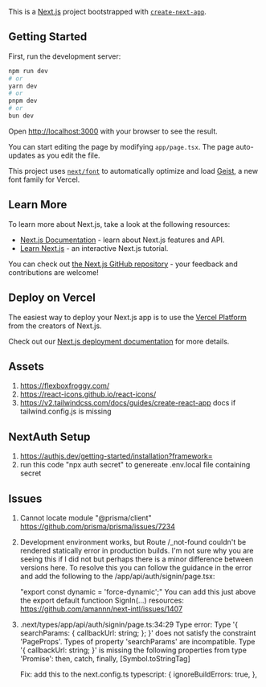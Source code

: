 This is a [Next.js](https://nextjs.org) project bootstrapped with [`create-next-app`](https://nextjs.org/docs/app/api-reference/cli/create-next-app).

## Getting Started

First, run the development server:

```bash
npm run dev
# or
yarn dev
# or
pnpm dev
# or
bun dev
```

Open [http://localhost:3000](http://localhost:3000) with your browser to see the result.

You can start editing the page by modifying `app/page.tsx`. The page auto-updates as you edit the file.

This project uses [`next/font`](https://nextjs.org/docs/app/building-your-application/optimizing/fonts) to automatically optimize and load [Geist](https://vercel.com/font), a new font family for Vercel.

## Learn More

To learn more about Next.js, take a look at the following resources:

- [Next.js Documentation](https://nextjs.org/docs) - learn about Next.js features and API.
- [Learn Next.js](https://nextjs.org/learn) - an interactive Next.js tutorial.

You can check out [the Next.js GitHub repository](https://github.com/vercel/next.js) - your feedback and contributions are welcome!

## Deploy on Vercel

The easiest way to deploy your Next.js app is to use the [Vercel Platform](https://vercel.com/new?utm_medium=default-template&filter=next.js&utm_source=create-next-app&utm_campaign=create-next-app-readme) from the creators of Next.js.

Check out our [Next.js deployment documentation](https://nextjs.org/docs/app/building-your-application/deploying) for more details.

## Assets
 1. https://flexboxfroggy.com/
 2. https://react-icons.github.io/react-icons/
 3. https://v2.tailwindcss.com/docs/guides/create-react-app docs if tailwind.config.js is missing


 ## NextAuth Setup
 1. https://authjs.dev/getting-started/installation?framework=
 2. run this code "npx auth secret" to genereate .env.local file containing secret

 ## Issues
 1. Cannot locate module "@prisma/client" https://github.com/prisma/prisma/issues/7234
 2. Development environment works, but Route /_not-found couldn't be rendered statically error in production builds.
    I'm not sure why you are seeing this if I did not but perhaps there is a minor difference between versions here.  To resolve this you can follow the guidance in the error and add the following to the /app/api/auth/signin/page.tsx:

    "export const dynamic = 'force-dynamic';"
    You can add this just above the export default functioon SignIn(...)
    resources: https://github.com/amannn/next-intl/issues/1407

3. .next/types/app/api/auth/signin/page.ts:34:29
    Type error: Type '{ searchParams: { callbackUrl: string; }; }' does not satisfy the constraint 'PageProps'.
    Types of property 'searchParams' are incompatible.
        Type '{ callbackUrl: string; }' is missing the following properties from type 'Promise<any>': then, catch, finally, [Symbol.toStringTag]

    Fix:
    add this to the next.config.ts
        typescript: {
            ignoreBuildErrors: true,
        },



